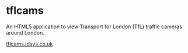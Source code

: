 # tflcams

An HTML5 application to view Transport for London (TfL) traffic cameras around London.

[tflcams.ldsys.co.uk](http://tflcams.ldsys.co.uk/)
